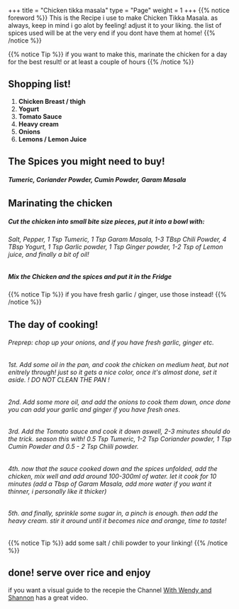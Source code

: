 +++
title = "Chicken tikka masala"
type = "Page"
weight = 1
+++
{{% notice foreword %}}
 This is the Recipe i use to make Chicken Tikka Masala. as always, keep in mind i go alot by feeling! adjust it to your liking. the list of spices used will be at the very end if you dont have them at home!
{{% /notice %}}

{{% notice Tip %}}
if you want to make this, marinate the chicken for a day for the best result!
or at least a couple of hours
{{% /notice %}}

## Shopping list!


1. **Chicken Breast / thigh** 
2. **Yogurt** 
3. **Tomato Sauce**
4. **Heavy cream**
5. **Onions**
6. **Lemons / Lemon Juice**

## The Spices you might need to buy!

###### **Tumeric, Coriander Powder, Cumin Powder, Garam Masala**

## Marinating the chicken 

##### Cut the chicken into small bite size pieces, put it into a bowl with:

###### Salt, Pepper, 1 Tsp Tumeric, 1 Tsp Garam Masala, 1-3 TBsp Chili Powder, 4 TBsp Yogurt, 1 Tsp Garlic powder, 1 Tsp Ginger powder, 1-2 Tsp of Lemon juice, and finally a bit of oil!


##### Mix the Chicken and the spices and put it in the Fridge

{{% notice Tip %}}
if you have fresh garlic / ginger, use those instead! 
{{% /notice %}}

## The day of cooking!

###### Preprep: chop up your onions, and if you have fresh garlic, ginger etc.

###### 1st. Add some oil in the pan, and cook the chicken on medium heat, but not enitrely through! just so it gets a nice color, once it's almost done, set it aside. ! DO NOT CLEAN THE PAN ! 

###### 2nd. Add some more oil, and add the onions to cook them down, once done you can add your garlic and ginger if you have fresh ones.

###### 3rd. Add the Tomato sauce and cook it down aswell, 2-3 minutes should do the trick. season this with! 0.5 Tsp Tumeric, 1-2 Tsp Coriander powder, 1 Tsp Cumin Powder and 0.5 - 2 Tsp Chiili powder.

###### 4th. now that the sauce cooked down and the spices unfolded, add the chicken, mix well and add around 100-300ml of water. let it cook for 10 minutes (add a Tbsp of Garam Masala, add more water if you want it thinner, i personally like it thicker)

###### 5th. and finally, sprinkle some sugar in, a pinch is enough. then add the heavy cream. stir it around until it becomes nice and orange, time to taste!

{{% notice Tip %}}
add some salt / chili powder to your linking! 
{{% /notice %}}

## done! serve over rice and enjoy


if you want a visual guide to the recepie the Channel [With Wendy and Shannon](https://www.youtube.com/watch?v=Cr5dn48vER8) has a great video.